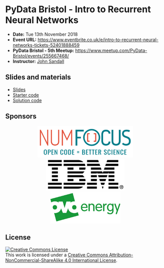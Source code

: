 # PyData Bristol - Intro to Recurrent Neural Networks

* **Date:** Tue 13th November 2018
* **Event URL:** https://www.eventbrite.co.uk/e/intro-to-recurrent-neural-networks-tickets-52401888459
* **PyData Bristol - 5th Meetup:** https://www.meetup.com/PyData-Bristol/events/255667468/
* **Instructor:** [John Sandall](@john_sandall)

## Slides and materials
- [Slides][slides]
- [Starter code][starter]
- [Solution code][solution]

[slides]: ./PyData%20Bristol%20-%20Intro%20to%20Recurrent%20Neural%20Networks%20-%20November%202018%20-%20Slides.pdf
[starter]:  ./PyData%20Bristol%20-%20Intro%20to%20Recurrent%20Neural%20Networks%20-%20November%202018%20-%20Starter%20code.ipynb
[solution]: ./PyData%20Bristol%20-%20Intro%20to%20Recurrent%20Neural%20Networks%20-%20November%202018%20-%20Solution%20code.ipynb

## Sponsors

<p align="center">
  <a href="https://www.numfocus.org/"><img alt='NumFocus logo' src="../images/numfocus_logo.png" hspace="20" height="100"/></a>
  <a href="https://www.meetup.com/IBM-Code-Bristol/"><img alt='IBM logo' src="../images/IBM.jpg" hspace="20" height="100"/></a>
  <a href="https://www.ovoenergy.com/careers/vacancies"><img alt='ovo energy logo' src="../images/ovo_energy_logo.jpg" hspace="20" height="100"/></a>
</p>

## License

<a rel="license" href="http://creativecommons.org/licenses/by-nc-sa/4.0/"><img alt="Creative Commons License" style="border-width:0" src="https://i.creativecommons.org/l/by-nc-sa/4.0/88x31.png" /></a><br />This work is licensed under a <a rel="license" href="http://creativecommons.org/licenses/by-nc-sa/4.0/">Creative Commons Attribution-NonCommercial-ShareAlike 4.0 International License</a>.
